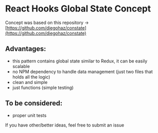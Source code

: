# React Hooks Global State Concept

Concept was based on this repository -> [https://github.com/diegohaz/constate](https://github.com/diegohaz/constate)

## Advantages:

- this pattern contains global state similar to Redux, it can be easily scalable
- no NPM dependency to handle data management (just two files that holds all the logic)
- clean and simple
- just functions (simple testing)

## To be considered:

- proper unit tests

If you have other/better ideas, feel free to submit an issue
